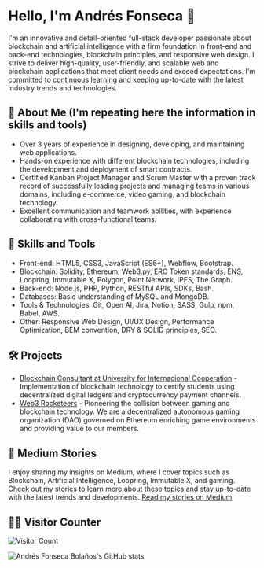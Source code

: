 # Hello, I'm Andrés Fonseca 👋

I'm an innovative and detail-oriented full-stack developer passionate about blockchain and artificial intelligence with a firm foundation in front-end and back-end technologies, blockchain principles, and responsive web design. I strive to deliver high-quality, user-friendly, and scalable web and blockchain applications that meet client needs and exceed expectations. I'm committed to continuous learning and keeping up-to-date with the latest industry trends and technologies.

## 🚀 About Me (I'm repeating here the information in skills and tools)
- Over 3 years of experience in designing, developing, and maintaining web applications.
- Hands-on experience with different blockchain technologies, including the development and deployment of smart contracts.
- Certified Kanban Project Manager and Scrum Master with a proven track record of successfully leading projects and managing teams in various domains, including e-commerce, video gaming, and blockchain technology.
- Excellent communication and teamwork abilities, with experience collaborating with cross-functional teams.

## 👯 Skills and Tools
- Front-end: HTML5, CSS3, JavaScript (ES6+), Webflow, Bootstrap.
- Blockchain: Solidity, Ethereum, Web3.py, ERC Token standards, ENS, Loopring, Immutable X, Polygon, Point Network, IPFS, The Graph.
- Back-end: Node.js, PHP, Python, RESTful APIs, SDKs, Bash.
- Databases: Basic understanding of MySQL and MongoDB.
- Tools & Technologies: Git, Open AI, Jira, Notion, SASS, Gulp, npm, Babel, AWS.
- Other: Responsive Web Design, UI/UX Design, Performance Optimization, BEM convention, DRY & SOLID principles, SEO.

## 🛠️ Projects
- [Blockchain Consultant at University for Internacional Cooperation](https://uci.ac.cr) - Implementation of blockchain technology to certify students using decentralized digital ledgers and cryptocurrency payment channels.
- [Web3 Rocketeers](https://web3rocketeers.xyz/) - Pioneering the collision between gaming and blockchain technology. We are a decentralized autonomous gaming organization (DAO) governed on Ethereum enriching game environments and providing value to our members.

## 📝 Medium Stories
I enjoy sharing my insights on Medium, where I cover topics such as Blockchain, Artificial Intelligence, Loopring, Immutable X, and gaming. Check out my stories to learn more about these topics and stay up-to-date with the latest trends and developments. [Read my stories on Medium](https://medium.com/@fonckchain)

## 🚶‍♂️ Visitor Counter
![Visitor Count](https://profile-counter.glitch.me/fonckchain/count.svg)

![Andrés Fonseca Bolaños's GitHub stats](https://github-readme-stats.vercel.app/api?username=fonckchain&show_icons=true&theme=radical)
